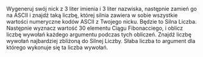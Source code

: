 Wygeneruj swój nick z 3 liter imienia i 3 liter nazwiska, następnie zamień go na ASCII i znajdź taką liczbę, której silnia zawiera w sobie wszystkie wartości numeryczne kodów ASCII z Twojego nicku. Będzie to Silna Liczba.
Następnie wyznacz wartość 30 elementu Ciągu Fibonacciego, i oblicz liczbę wywołań każdego argumentu podczas tych obliczeń.
Znajdź liczbę wywołań najbardziej zbliżoną do Silnej Liczby. Słaba liczba to argument dla którego wykonuje się ta liczba wywołań.
